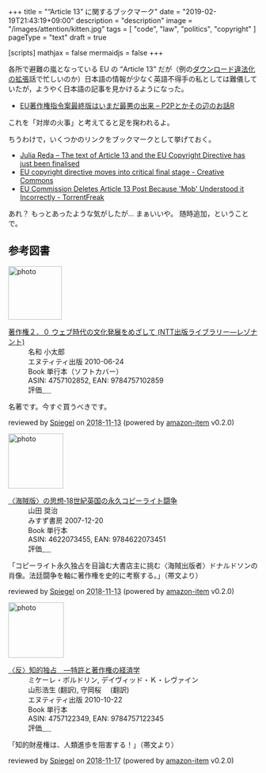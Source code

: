 +++
title = "“Article 13” に関するブックマーク"
date =  "2019-02-19T21:43:19+09:00"
description = "description"
image = "/images/attention/kitten.jpg"
tags = [ "code", "law", "politics", "copyright" ]
pageType = "text"
draft = true

[scripts]
  mathjax = false
  mermaidjs = false
+++

各所で避難の嵐となっている EU の “Article 13” だが（例の[ダウンロード違法化の拡張](http://www.kisc.meiji.ac.jp/~ip/20190219seimei.html "2019年2月19日 共同声明 「ダウンロード違法化の対象範囲の見直し」に関する緊急声明・「ダウンロード違法化の対象範囲」の具体的制度設計のあり方について")話で忙しいのか）日本語の情報が少なく英語不得手の私としては難儀していたが，ようやく日本語の記事を見かけるようになった。

- [EU著作権指令案最終版はいまだ最悪の出来 – P2Pとかその辺のお話R](https://p2ptk.org/copyright/1648)

これを「対岸の火事」と考えてると足を掬われるよ。

ちうわけで，いくつかのリンクをブックマークとして挙げておく。

- [Julia Reda   –  The text of Article 13 and the EU Copyright Directive has just been finalised](https://juliareda.eu/2019/02/eu-copyright-final-text/)
- [EU copyright directive moves into critical final stage - Creative Commons](https://creativecommons.org/2019/02/18/eu-copyright-directive-moves-into-critical-final-stage/)
- [EU Commission Deletes Article 13 Post Because 'Mob' Understood it Incorrectly - TorrentFreak](https://torrentfreak.com/eu-commission-deletes-article-13-post-because-mob-understood-it-incorrectly-190218/)

あれ？ もっとあったような気がしたが... まぁいいや。
随時追加，ということで。

## 参考図書

<div class="hreview">
  <div class="photo"><a class="item url" href="https://www.amazon.co.jp/%E8%91%97%E4%BD%9C%E6%A8%A9%EF%BC%92%EF%BC%8E%EF%BC%90-%E3%82%A6%E3%82%A7%E3%83%96%E6%99%82%E4%BB%A3%E3%81%AE%E6%96%87%E5%8C%96%E7%99%BA%E5%B1%95%E3%82%92%E3%82%81%E3%81%96%E3%81%97%E3%81%A6-NTT%E5%87%BA%E7%89%88%E3%83%A9%E3%82%A4%E3%83%96%E3%83%A9%E3%83%AA%E3%83%BC%E2%80%95%E3%83%AC%E3%82%BE%E3%83%8A%E3%83%B3%E3%83%88-%E5%90%8D%E5%92%8C-%E5%B0%8F%E5%A4%AA%E9%83%8E/dp/4757102852?SubscriptionId=AKIAJYVUJ3DMTLAECTHA&tag=baldandersinf-22&linkCode=xm2&camp=2025&creative=165953&creativeASIN=4757102852"><img src="https://images-fe.ssl-images-amazon.com/images/I/41YkbcP5IyL._SL160_.jpg" width="108" alt="photo"></a></div>
  <dl class="fn">
    <dt><a href="https://www.amazon.co.jp/%E8%91%97%E4%BD%9C%E6%A8%A9%EF%BC%92%EF%BC%8E%EF%BC%90-%E3%82%A6%E3%82%A7%E3%83%96%E6%99%82%E4%BB%A3%E3%81%AE%E6%96%87%E5%8C%96%E7%99%BA%E5%B1%95%E3%82%92%E3%82%81%E3%81%96%E3%81%97%E3%81%A6-NTT%E5%87%BA%E7%89%88%E3%83%A9%E3%82%A4%E3%83%96%E3%83%A9%E3%83%AA%E3%83%BC%E2%80%95%E3%83%AC%E3%82%BE%E3%83%8A%E3%83%B3%E3%83%88-%E5%90%8D%E5%92%8C-%E5%B0%8F%E5%A4%AA%E9%83%8E/dp/4757102852?SubscriptionId=AKIAJYVUJ3DMTLAECTHA&tag=baldandersinf-22&linkCode=xm2&camp=2025&creative=165953&creativeASIN=4757102852">著作権２．０ ウェブ時代の文化発展をめざして (NTT出版ライブラリー―レゾナント)</a></dt>
	<dd>名和 小太郎</dd>
    <dd>エヌティティ出版 2010-06-24</dd>
    <dd>Book 単行本（ソフトカバー）</dd>
    <dd>ASIN: 4757102852, EAN: 9784757102859</dd>
    <dd>評価<abbr class="rating fa-sm" title="5">&nbsp;<i class="fas fa-star"></i>&nbsp;<i class="fas fa-star"></i>&nbsp;<i class="fas fa-star"></i>&nbsp;<i class="fas fa-star"></i>&nbsp;<i class="fas fa-star"></i></abbr></dd>
  </dl>
  <p class="description">名著です。今すぐ買うべきです。</p>
  <p class="powered-by" >reviewed by <a href='#maker' class='reviewer'>Spiegel</a> on <abbr class="dtreviewed" title="2018-11-13">2018-11-13</abbr> (powered by <a href="https://github.com/spiegel-im-spiegel/amazon-item" >amazon-item</a> v0.2.0)</p>
</div>

<div class="hreview">
  <div class="photo"><a class="item url" href="https://www.amazon.co.jp/%E3%80%88%E6%B5%B7%E8%B3%8A%E7%89%88%E3%80%89%E3%81%AE%E6%80%9D%E6%83%B3%E2%80%9018%E4%B8%96%E7%B4%80%E8%8B%B1%E5%9B%BD%E3%81%AE%E6%B0%B8%E4%B9%85%E3%82%B3%E3%83%94%E3%83%BC%E3%83%A9%E3%82%A4%E3%83%88%E9%97%98%E4%BA%89-%E5%B1%B1%E7%94%B0-%E5%A5%A8%E6%B2%BB/dp/4622073455?SubscriptionId=AKIAJYVUJ3DMTLAECTHA&tag=baldandersinf-22&linkCode=xm2&camp=2025&creative=165953&creativeASIN=4622073455"><img src="https://images-fe.ssl-images-amazon.com/images/I/41bepOIquwL._SL160_.jpg" width="111" alt="photo"></a></div>
  <dl class="fn">
    <dt><a href="https://www.amazon.co.jp/%E3%80%88%E6%B5%B7%E8%B3%8A%E7%89%88%E3%80%89%E3%81%AE%E6%80%9D%E6%83%B3%E2%80%9018%E4%B8%96%E7%B4%80%E8%8B%B1%E5%9B%BD%E3%81%AE%E6%B0%B8%E4%B9%85%E3%82%B3%E3%83%94%E3%83%BC%E3%83%A9%E3%82%A4%E3%83%88%E9%97%98%E4%BA%89-%E5%B1%B1%E7%94%B0-%E5%A5%A8%E6%B2%BB/dp/4622073455?SubscriptionId=AKIAJYVUJ3DMTLAECTHA&tag=baldandersinf-22&linkCode=xm2&camp=2025&creative=165953&creativeASIN=4622073455">〈海賊版〉の思想‐18世紀英国の永久コピーライト闘争</a></dt>
	<dd>山田 奨治</dd>
    <dd>みすず書房 2007-12-20</dd>
    <dd>Book 単行本</dd>
    <dd>ASIN: 4622073455, EAN: 9784622073451</dd>
    <dd>評価<abbr class="rating fa-sm" title="5">&nbsp;<i class="fas fa-star"></i>&nbsp;<i class="fas fa-star"></i>&nbsp;<i class="fas fa-star"></i>&nbsp;<i class="fas fa-star"></i>&nbsp;<i class="fas fa-star"></i></abbr></dd>
  </dl>
  <p class="description">「コピーライト永久独占を目論む大書店主に挑む〈海賊出版者〉ドナルドソンの肖像。法廷闘争を軸に著作権を史的に考察する。」（帯文より）</p>
  <p class="powered-by" >reviewed by <a href='#maker' class='reviewer'>Spiegel</a> on <abbr class="dtreviewed" title="2018-11-13">2018-11-13</abbr> (powered by <a href="https://github.com/spiegel-im-spiegel/amazon-item" >amazon-item</a> v0.2.0)</p>
</div>

<div class="hreview">
  <div class="photo"><a class="item url" href="https://www.amazon.co.jp/%E3%80%88%E5%8F%8D%E3%80%89%E7%9F%A5%E7%9A%84%E7%8B%AC%E5%8D%A0-%E2%80%95%E7%89%B9%E8%A8%B1%E3%81%A8%E8%91%97%E4%BD%9C%E6%A8%A9%E3%81%AE%E7%B5%8C%E6%B8%88%E5%AD%A6-%E3%83%9F%E3%82%B1%E3%83%BC%E3%83%AC%E3%83%BB%E3%83%9C%E3%83%AB%E3%83%89%E3%83%AA%E3%83%B3/dp/4757122349?SubscriptionId=AKIAJYVUJ3DMTLAECTHA&tag=baldandersinf-22&linkCode=xm2&camp=2025&creative=165953&creativeASIN=4757122349"><img src="https://images-fe.ssl-images-amazon.com/images/I/51ftPU2g7FL._SL160_.jpg" width="112" alt="photo"></a></div>
  <dl class="fn">
    <dt><a href="https://www.amazon.co.jp/%E3%80%88%E5%8F%8D%E3%80%89%E7%9F%A5%E7%9A%84%E7%8B%AC%E5%8D%A0-%E2%80%95%E7%89%B9%E8%A8%B1%E3%81%A8%E8%91%97%E4%BD%9C%E6%A8%A9%E3%81%AE%E7%B5%8C%E6%B8%88%E5%AD%A6-%E3%83%9F%E3%82%B1%E3%83%BC%E3%83%AC%E3%83%BB%E3%83%9C%E3%83%AB%E3%83%89%E3%83%AA%E3%83%B3/dp/4757122349?SubscriptionId=AKIAJYVUJ3DMTLAECTHA&tag=baldandersinf-22&linkCode=xm2&camp=2025&creative=165953&creativeASIN=4757122349">〈反〉知的独占　―特許と著作権の経済学</a></dt>
	<dd>ミケーレ・ボルドリン, デイヴィッド・Ｋ・レヴァイン</dd>
	<dd>山形浩生 (翻訳), 守岡桜　 (翻訳)</dd>
    <dd>エヌティティ出版 2010-10-22</dd>
    <dd>Book 単行本</dd>
    <dd>ASIN: 4757122349, EAN: 9784757122345</dd>
    <dd>評価<abbr class="rating fa-sm" title="4">&nbsp;<i class="fas fa-star"></i>&nbsp;<i class="fas fa-star"></i>&nbsp;<i class="fas fa-star"></i>&nbsp;<i class="fas fa-star"></i>&nbsp;<i class="far fa-star"></i></abbr></dd>
  </dl>
  <p class="description">「知的財産権は、人類進歩を阻害する！」（帯文より）</p>
  <p class="powered-by" >reviewed by <a href='#maker' class='reviewer'>Spiegel</a> on <abbr class="dtreviewed" title="2018-11-17">2018-11-17</abbr> (powered by <a href="https://github.com/spiegel-im-spiegel/amazon-item" >amazon-item</a> v0.2.0)</p>
</div>
